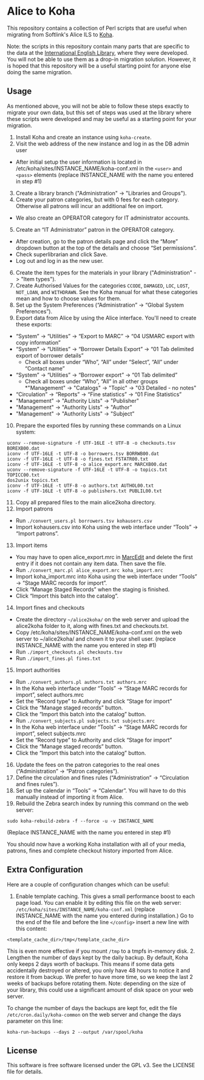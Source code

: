 Alice to Koha
=============

This repository contains a collection of Perl scripts that are useful when
migrating from Softlink's Alice ILS to [Koha](https://koha-community.org/).

Note: the scripts in this repository contain many parts that are specific
to the data at the
[International English Library](https://international-library.de), where they
were developed. You will not be able to use them as a drop-in migration
solution. However, it is hoped that this repository will be a useful starting
point for anyone else doing the same migration.

Usage
-----
As mentioned above, you will not be able to follow these steps exactly to
migrate your own data, but this set of steps was used at the library where
these scripts were developed and may be useful as a starting point for your
migration.

1. Install Koha and create an instance using `koha-create`.
2. Visit the web address of the new instance and log in as the DB admin user
  * After initial setup the user information is located in
    /etc/koha/sites/INSTANCE_NAME/koha-conf.xml in the `<user>` and `<pass>`
    elements (replace INSTANCE_NAME with the name you entered in step #1)
3. Create a library branch ("Administration" -> "Libraries and Groups").
4. Create your patron categories, but with 0 fees for each category. Otherwise
  all patrons will incur an additional fee on import.
  * We also create an OPERATOR category for IT administrator accounts.
5. Create an “IT Administrator” patron in the OPERATOR category.
  * After creation, go to the patron details page and click the “More”
    dropdown button at the top of the details and choose “Set permissions”.
  * Check superlibrarian and click Save.
  * Log out and log in as the new user.
6. Create the item types for the materials in your library ("Administration"
  -> "Item types").
7. Create Authorised Values for the categories `CCODE`, `DAMAGED`, `LOC`,
  `LOST`, `NOT_LOAN`, and `WITHDRAWN`. See the Koha manual for what these
  categories mean and how to choose values for them.
8. Set up the System Preferences (“Administration” ->
  “Global System Preferences”).
9. Export data from Alice by using the Alice interface. You'll need to create
  these exports:
  * “System” -> “Utilities” -> “Export to MARC” -> “04 USMARC export with copy information”
  * “System” -> “Utilities” -> “Borrower Details Export” -> “01 Tab delimited export of borrower details”
    * Check all boxes under “Who”, “All” under “Select”, “All” under “Contact name”
  * “System” -> “Utilities” -> “Borrower export” -> “01 Tab delimited”
    * Check all boxes under “Who”, “All” in all other  groups
  *"Management" -> "Catalogs" -> "Topic" -> "03 Detailed - no notes"
  * “Circulation” -> “Reports” -> “Fine statistics” -> “01 Fine Statistics”
  * "Management" -> "Authority Lists" -> "Publisher"
  * "Management" -> "Authority Lists" -> "Author”
  * "Management" -> "Authority Lists" -> "Subject”
10. Prepare the exported files by running these commands on a Linux system:
  
  ```
  uconv --remove-signature -f UTF-16LE -t UTF-8 -o checkouts.tsv BOREXB00.dat
  iconv -f UTF-16LE -t UTF-8 -o borrowers.tsv BORRWB00.dat
  iconv -f UTF-16LE -t UTF-8 -o fines.txt FSTATR00.txt
  iconv -f UTF-16LE -t UTF-8 -o alice_export.mrc MARCXB00.dat
  uconv --remove-signature -f UTF-16LE -t UTF-8 -o topics.txt TOPICC00.txt
  dos2unix topics.txt
  iconv -f UTF-16LE -t UTF-8 -o authors.txt AUTHOL00.txt
  iconv -f UTF-16LE -t UTF-8 -o publishers.txt PUBLIL00.txt
  ```
11. Copy all prepared files to the main alice2koha directory.
12. Import patrons
  * Run `./convert_users.pl borrowers.tsv kohausers.csv`
  * Import kohausers.csv into Koha using the web interface under 
    “Tools” -> “Import patrons”.
13. Import items
  * You may have to open alice_export.mrc in
    [MarcEdit](http://marcedit.reeset.net/) and delete the first entry if it
    does not contain any item data. Then save the file.
  * Run `./convert_marc.pl alice_export.mrc koha_import.mrc`
  * Import koha_import.mrc into Koha using the web interface under “Tools”
    -> “Stage MARC records for import”.
  * Click “Manage Staged Records” when the staging is finished.
  * Click “Import this batch into the catalog”.
14. Import fines and checkouts
  * Create the directory `~/alice2koha/` on the web server and upload the
    alice2koha folder to it, along with fines.txt and checkouts.txt.
  * Copy /etc/koha/sites/INSTANCE_NAME/koha-conf.xml on the web server to
    ~/alice2koha/ and chown it to your shell user. (replace INSTANCE_NAME
    with the name you entered in step #1)
  * Run `./import_checkouts.pl checkouts.tsv`
  * Run `./import_fines.pl fines.txt`
15. Import authorities
  * Run `./convert_authors.pl authors.txt authors.mrc`
  * In the Koha web interface under “Tools” -> “Stage MARC records for import”,
    select authors.mrc
  * Set the “Record type” to Authority and click “Stage for import”
  * Click the “Manage staged records” button.
  * Click the “Import this batch into the catalog” button.
  * Run `./convert_subjects.pl subjects.txt subjects.mrc`
  * In the Koha web interface under “Tools” -> “Stage MARC records for import”,
    select subjects.mrc
  * Set the “Record type” to Authority and click “Stage for import”
  * Click the “Manage staged records” button.
  * Click the “Import this batch into the catalog” button.
16. Update the fees on the patron categories to the real ones
  (“Administration” -> “Patron categories”).
17. Define the circulation and fines rules (“Administration” ->
  “Circulation and fines rules”).
18. Set up the calendar in “Tools” -> “Calendar”. You will have to do this
  manually instead of importing it from Alice.
19. Rebuild the Zebra search index by running this command on the web server:
  
  ```
  sudo koha-rebuild-zebra -f --force -u -v INSTANCE_NAME
  ```
  (Replace INSTANCE_NAME with the name you entered in step #1)

You should now have a working Koha installation with all of your media, patrons,
fines and complete checkout history imported from Alice.

Extra Configuration
-------------------
Here are a couple of configuration changes which can be useful:

1. Enable template caching. This gives a small performance boost to each page
  load. You can enable it by editing this file on the web server:
  `/etc/koha/sites/INSTANCE_NAME/koha-conf.xml` (replace INSTANCE_NAME with the
  name you entered during installation.) Go to the end of the file and before
  the line `</config>` insert a new line with this content:
  
  ```
  <template_cache_dir>/tmp</template_cache_dir>
  ```
  This is even more effective if you mount `/tmp` to a tmpfs in-memory disk.
2. Lengthen the number of days kept by the daily backup. By default, Koha only
  keeps 2 days worth of backups. This means if some data gets accidentally
  destroyed or altered, you only have 48 hours to notice it and restore it
  from backup. We prefer to have more time, so we keep the last 2 weeks of
  backups before rotating them. Note: depending on the size of your library,
  this could use a significant amount of disk space on your web server.
  
  To change the number of days the backups are kept for, edit the file
  `/etc/cron.daily/koha-common` on the web server and change the days parameter
  on this line:
  
  ```
  koha-run-backups --days 2 --output /var/spool/koha
  ```

License
-------
This software is free software licensed under the GPL v3. See the LICENSE
file for details.
